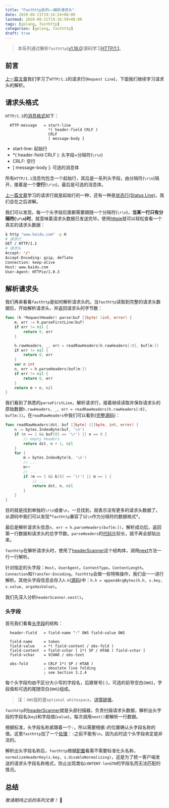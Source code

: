 ```yaml
---
title: "Fasthttp系列——解析请求头"
date: 2020-08-21T19:16:54+08:00
lastmod: 2020-08-21T19:16:59+08:00
tags: [golang, fasthttp]
categories: [golang, fasthttp]
draft: true
---
```

> 本系列通过解析`fasthttp`([v1.16.0](https://github.com/valyala/fasthttp/tree/v1.16.0))源码学习[HTTP/1.1](https://httpwg.org/specs/rfc7230.html)。

## 前言
[上一篇文章](https://kiyonlin.github.io/post/work/fasthttp/01fh%E8%AF%B7%E6%B1%82%E8%A1%8C/)我们学习了`HTTP/1.1`的请求行(`Request Line`)，下面我们继续学习请求头的解析。

## 请求头格式
`HTTP/1.1`的[消息格式](https://httpwg.org/specs/rfc7230.html#http.message)如下：
  
```text
  HTTP-message   = start-line
                   *( header-field CRLF )
                   CRLF
                   [ message-body ]
```

- start-line: 起始行
- *( header-field CRLF ): 头字段+分隔符(`\r\n`)
- CRLF: 空行
- \[ message-body \]: 可选的消息体

所有`HTTP/1.1`消息均包含一个起始行，其后是一系列头字段，由分隔符(`\r\n`)隔开，接着是一个**空行**(`\r\n`)，最后是可选的消息体。

[上一篇文章](https://kiyonlin.github.io/post/work/fasthttp/01fh%E8%AF%B7%E6%B1%82%E8%A1%8C/)学习的请求行就是起始行的一种，还有一种是[状态行(Status Line)](https://httpwg.org/specs/rfc7230.html#status.line)，我们会在之后讲解。

我们可以发现，每一个头字段后面都需要跟随一个分隔符(`\r\n`)，**当某一行只有分隔符(`\r\n`)时**，就意味着请求头数据已发送完毕。使用[httpie](https://httpie.org/)就可以轻松查看一个真实的请求头数据：
```bash
$ http "www.baidu.com" -p H
# 请求行
GET / HTTP/1.1
# 请求头
Accept: */*
Accept-Encoding: gzip, deflate
Connection: keep-alive
Host: www.baidu.com
User-Agent: HTTPie/1.0.3

```

## 解析请求头
我们再来看看`fasthttp`是如何解析请求头的。当`fasthttp`读取到完整的请求头数据后，开始解析请求头，并返回请求头的字节数：

```go
func (h *RequestHeader) parse(buf []byte) (int, error) {
	m, err := h.parseFirstLine(buf)
	if err != nil {
		return 0, err
	}

	h.rawHeaders, _, err = readRawHeaders(h.rawHeaders[:0], buf[m:])
	if err != nil {
		return 0, err
	}
	var n int
	n, err = h.parseHeaders(buf[m:])
	if err != nil {
		return 0, err
	}
	return m + n, nil
}
```

我们看到了熟悉的`parseFirstLine`，解析请求行，接着继续读取并保存请求头的原始数据`h.rawHeaders, _, err = readRawHeaders(h.rawHeaders[:0], buf[m:])`。在`readRawHeaders`中我们可以看到([完整源码](https://github.com/valyala/fasthttp/blob/v1.16.0/header.go#L1760-L1786))：
```go
func readRawHeaders(dst, buf []byte) ([]byte, int, error) {
	n := bytes.IndexByte(buf, '\n')
	if (n == 1 && buf[0] == '\r') || n == 0 {
		// empty headers
		return dst, n + 1, nil
	}
	for {
		m = bytes.IndexByte(b, '\n')
		// ...
		m++
		// ...
		if (m == 2 && b[0] == '\r') || m == 1 {
			// ...
			return dst, n, nil
		}
	}
}
```

目的就是找到单独的`\r\n`或者`\n`，一旦找到，就表示没有更多的请求头数据了。从源码中我们可以发现*`fasthttp`兼容了以`\n`作为分隔符的数据格式*。

最后是解析请求头信息`n, err = h.parseHeaders(buf[m:])`，解析成功后，返回第一行数据和请求头的总字节数。`parseHeaders`的[代码](https://github.com/valyala/fasthttp/blob/v1.16.0/header.go#L1868-L1952)比较长，就不再全部贴出来。

`fasthttp`在解析请求头时，使用了[headerScanner](https://github.com/valyala/fasthttp/blob/v1.16.0/header.go#L1985-L2005)这个结构体，调用[next](https://github.com/valyala/fasthttp/blob/v1.16.0/header.go#L2007-L2114)方法一行一行解析。

针对指定的头字段：`Host`，`UserAgent`，`ContentType`，`ContentLength`，`Connection`和`Transfer-Encoding`，`fasthttp`会做一些特殊操作，我们会一一进行解析。其他头字段信息会存入`h.h`([源码](https://github.com/valyala/fasthttp/blob/v1.16.0/header.go#L70))中：`h.h = appendArgBytes(h.h, s.key, s.value, argsHasValue)`。

我们先深入分析`headerScanner.next()`。

### 头字段
首先我们看看[头字段](https://httpwg.org/specs/rfc7230.html#header.fields)的结构：
```text
  header-field   = field-name ":" OWS field-value OWS

  field-name     = token
  field-value    = *( field-content / obs-fold )
  field-content  = field-vchar [ 1*( SP / HTAB ) field-vchar ]
  field-vchar    = VCHAR / obs-text

  obs-fold       = CRLF 1*( SP / HTAB )
                 ; obsolete line folding
                 ; see Section 3.2.4
```

每个头字段均由不区分大小写的字段名，后跟冒号(`:`)，可选的前导空白(`OWS`)，字段值和可选的尾随空白(`OWS`)组成。

> 注：`OWS`指的是`optional whitespace`，[详情链接](https://httpwg.org/specs/rfc7230.html#whitespace)。

`fasthttp`的[headerScanner](https://github.com/valyala/fasthttp/blob/v1.16.0/header.go#L1985-L2005)就是头部扫描器，负责扫描请求头数据，解析出头字段的字段名(`key`)和字段值(`value`)，每次调用`next()`都解析一行数据。

根据标准，头字段名称紧跟着一个`:`，所以需要根据`:`的位置确认头字段名称的值。这里`fasthttp`加了一个[处理](https://github.com/valyala/fasthttp/blob/v1.16.0/header.go#L2039-L2043)：`:`之前不能有`\n`，因为此时这个头字段肯定是非法的。

解析出头字段名称后，`fasthttp`根据[配置](https://github.com/valyala/fasthttp/blob/v1.16.0/server.go#L315-L331)看需不需要标准化头名称，`normalizeHeaderKey(s.key, s.disableNormalizing)`，这是为了统一客户端发送的请求头字段名称格式，防止出现类似`cONTENT-lenGTH`的字段名而无法匹配的情况。

## 总结

*敬请期待之后的系列文章！* 👋
